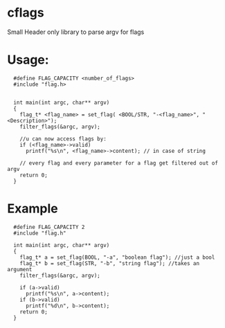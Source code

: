 # cflags
Small Header only library to parse argv for flags
# Usage:
      #define FLAG_CAPACITY <number_of_flags>
      #include "flag.h>
  
  
      int main(int argc, char** argv)
      {
        flag_t* <flag_name> = set_flag( <BOOL/STR, "-<flag_name>", "<Description>");
        filter_flags(&argc, argv);
                                             
        //u can now access flags by:
        if (<flag_name>->valid)
          printf("%s\n", <flag_name>->content); // in case of string
  
        // every flag and every parameter for a flag get filtered out of argv
        return 0;
      }

# Example
      #define FLAG_CAPACITY 2
      #include "flag.h"
      
      int main(int argc, char** argv)
      {
        flag_t* a = set_flag(BOOL, "-a", "boolean flag"); //just a bool
        flag_t* b = set_flag(STR, "-b", "string flag"); //takes an argument
        filter_flags(&argc, argv);
        
        if (a->valid)
          printf("%s\n", a->content);
        if (b->valid)
          printf("%d\n", b->content);
        return 0; 
      }
